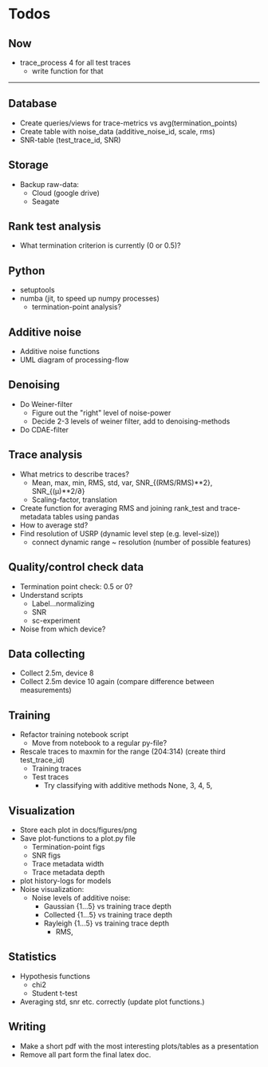 # Todos
## Now
- trace_process 4 for all test traces
  - write function for that

---

## Database
- Create queries/views for trace-metrics vs avg(termination_points)
- Create table with noise_data (additive_noise_id, scale, rms)
- SNR-table (test_trace_id, SNR)

## Storage
- Backup raw-data:
  - Cloud (google drive)
  - Seagate

## Rank test analysis
- What termination criterion is currently (0 or 0.5)?

## Python
- setuptools
- numba (jit, to speed up numpy processes)
  - termination-point analysis?

## Additive noise
- Additive noise functions
- UML diagram of processing-flow

## Denoising
- Do Weiner-filter
  - Figure out the "right" level of noise-power
  - Decide 2-3 levels of weiner filter, add to denoising-methods
- Do CDAE-filter

## Trace analysis
- What metrics to describe traces?
  - Mean, max, min, RMS, std, var, SNR_{(RMS/RMS)**2}, SNR_{(µ)**2/∂}
  - Scaling-factor, translation
- Create function for averaging RMS and joining rank_test and trace-metadata tables using pandas
- How to average std?
- Find resolution of USRP (dynamic level step (e.g. level-size))
  - connect dynamic range ~ resolution (number of possible features)

## Quality/control check data
- Termination point check: 0.5 or 0?
- Understand scripts
  - Label...normalizing
  - SNR
  - sc-experiment
- Noise from which device?

## Data collecting
- Collect 2.5m, device 8
- Collect 2.5m device 10 again (compare difference between measurements)

## Training
- Refactor training notebook script
  - Move from notebook to a regular py-file?
- Rescale traces to maxmin for the range (204:314) (create third test_trace_id)
  - Training traces
  - Test traces
    - Try classifying with additive methods None, 3, 4, 5, 

## Visualization
- Store each plot in docs/figures/png
- Save plot-functions to a plot.py file
  - Termination-point figs
  - SNR figs
  - Trace metadata width
  - Trace metadata depth
- plot history-logs for models
- Noise visualization:
  - Noise levels of additive noise:
    - Gaussian {1...5} vs training trace depth
    - Collected {1...5} vs training trace depth
    - Rayleigh {1...5} vs training trace depth
      - RMS, 

## Statistics
- Hypothesis functions
  - chi2
  - Student t-test
- Averaging std, snr etc. correctly (update plot functions.)

## Writing
- Make a short pdf with the most interesting plots/tables as a presentation
- Remove all part form the final latex doc.